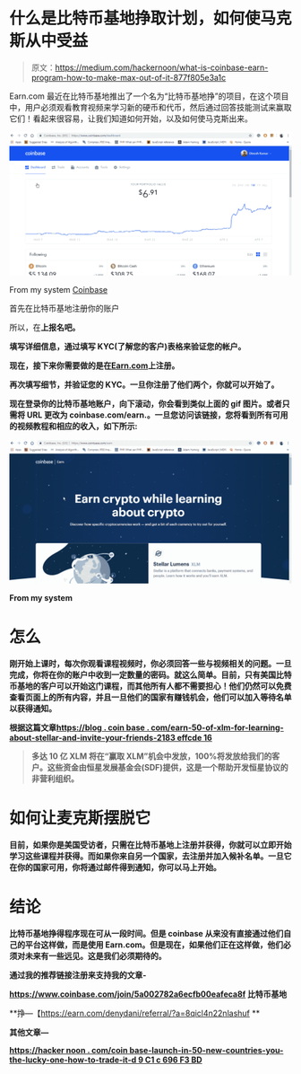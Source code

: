 # 什么是比特币基地挣取计划，如何使马克斯从中受益

> 原文：<https://medium.com/hackernoon/what-is-coinbase-earn-program-how-to-make-max-out-of-it-877f805e3a1c>

Earn.com 最近在比特币基地推出了一个名为“比特币基地挣”的项目，在这个项目中，用户必须观看教育视频来学习新的硬币和代币，然后通过回答技能测试来赢取它们！看起来很容易，让我们知道如何开始，以及如何使马克斯出来。

![](img/28e53d41f3329357843c0b4aeaf0a5bd.png)

From my system [Coinbase](https://coinbase-consumer.sjv.io/9aqby)

首先在比特币基地注册你的账户

所以，在[](https://coinbase-consumer.sjv.io/9aqby)****上报名吧。****

**填写详细信息，通过填写 KYC(了解您的客户)表格来验证您的帐户。**

**现在，接下来你需要做的是在[**Earn.com**](https://earn.com/denydani/referral/?a=8qicl4n22nlashuf)**上注册。****

**再次填写细节，并验证您的 KYC。一旦你注册了他们两个，你就可以开始了。**

**现在登录你的比特币基地账户，向下滚动，你会看到类似上面的 gif 图片。或者只需将 URL 更改为 coinbase.com/earn.。一旦您访问该链接，您将看到所有可用的视频教程和相应的收入，如下所示:**

**![](img/815b334ae18b19fdada2bd159f379675.png)**

**From my system**

# **怎么**

**刚开始上课时，每次你观看课程视频时，你必须回答一些与视频相关的问题。一旦完成，你将在你的账户中收到一定数量的密码。就这么简单。目前，只有美国比特币基地的客户可以开始这门课程，而其他所有人都不需要担心！他们仍然可以免费查看页面上的所有内容，并且一旦他们的国家有赚钱机会，他们可以加入等待名单以获得通知。**

**根据这篇文章[https://blog . coin base . com/earn-50-of-xlm-for-learning-about-stellar-and-invite-your-friends-2183 effcde 16](https://blog.coinbase.com/earn-50-of-xlm-for-learning-about-stellar-and-inviting-your-friends-2183effcde16)**

> **多达 10 亿 XLM 将在“赢取 XLM”机会中发放，100%将发放给我们的客户。这些资金由恒星发展基金会(SDF)提供，这是一个帮助开发恒星协议的非营利组织。**

# **如何让麦克斯摆脱它**

**目前，如果你是美国受访者，只需在比特币基地上注册并获得，你就可以立即开始学习这些课程并获得。而如果你来自另一个国家，去注册并加入候补名单。一旦它在你的国家可用，你将通过邮件得到通知，你可以马上开始。**

# **结论**

**比特币基地挣得程序现在可从一段时间。但是 coinbase 从来没有直接通过他们自己的平台这样做，而是使用 Earn.com。但是现在，如果他们正在这样做，他们必须对未来有一些远见。这是我们必须期待的。**

**通过我的推荐链接注册来支持我的文章-**

**https://www.coinbase.com/join/5a002782a6ecfb00eafeca8f 比特币基地**

**挣—【https://earn.com/denydani/referral/?a=8qicl4n22nlashuf **

**其他文章—**

**[https://hacker noon . com/coin base-launch-in-50-new-countries-you-the-lucky-one-how-to-trade-it-d 9 C1 c 696 F3 BD](https://hackernoon.com/coinbase-launched-in-50-new-countries-are-you-the-lucky-one-and-how-to-trade-with-it-d9c1c696f3bd)**